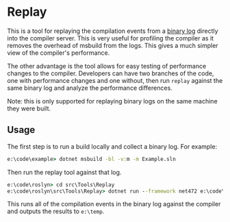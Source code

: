 # Replay

This is a tool for replaying the compilation events from a [binary log][binary-log] directly into the compiler server. This is very useful for profiling the compiler as it removes the overhead of msbuild from the logs. This gives a much simpler view of the compiler's performance.

The other advantage is the tool allows for easy testing of performance changes to the compiler. Developers can have two branches of the code, one with performance changes and one without, then run `replay` against the same binary log and analyze the performance differences.

Note: this is only supported for replaying binary logs on the same machine they were built.

## Usage

The first step is to run a build locally and collect a binary log. For example:

```cmd
e:\code\example> dotnet msbuild -bl -v:m -m Example.sln
```

Then run the replay tool against that log.

```cmd
e:\code\roslyn> cd src\Tools\Replay
e:\code\roslyn\src\Tools\Replay> dotnet run --framework net472 e:\code\example\msbuild.binlog -o e:\temp
```

This runs all of the compilation events in the binary log against the compiler and outputs the results to `e:\temp`.

[binary-log]: https://github.com/dotnet/msbuild/blob/main/documentation/wiki/Binary-Log.md